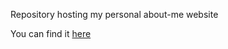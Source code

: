 Repository hosting my personal about-me website

You can find it [here](https://psychon-night.github.io)